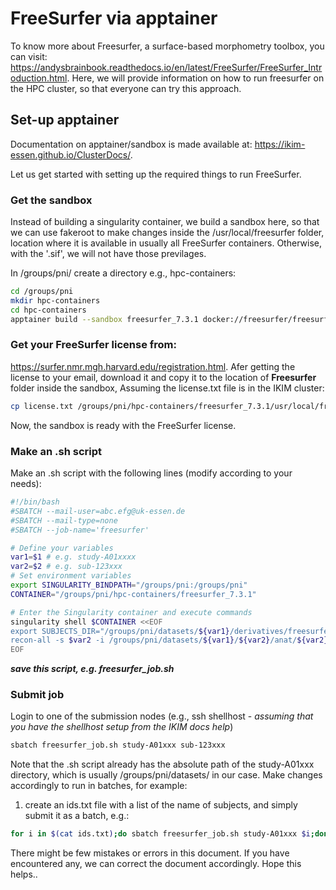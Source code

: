 # FreeSurfer via apptainer
To know more about Freesurfer, a surface-based morphometry toolbox, you can visit: https://andysbrainbook.readthedocs.io/en/latest/FreeSurfer/FreeSurfer_Introduction.html.
Here, we will provide information on how to run freesurfer on the HPC cluster, so that everyone can try this approach. 

## Set-up apptainer
Documentation on apptainer/sandbox is made available at: https://ikim-essen.github.io/ClusterDocs/.

Let us get started with setting up the required things to run FreeSurfer.

### Get the sandbox
Instead of building a singularity container, we build a sandbox here, so that we can use fakeroot to make changes inside the /usr/local/freesurfer folder, location where it is available in usually all FreeSurfer containers. Otherwise, with the '.sif', we will not have those previlages. 

In /groups/pni/ create a directory e.g., hpc-containers: 
```sh
cd /groups/pni
mkdir hpc-containers
cd hpc-containers
apptainer build --sandbox freesurfer_7.3.1 docker://freesurfer/freesurfer:7.3.1
```

### Get your FreeSurfer license from: 
https://surfer.nmr.mgh.harvard.edu/registration.html.
Afer getting the license to your email, download it and copy it to the location of **Freesurfer** folder inside the sandbox,
Assuming the license.txt file is in the IKIM cluster:
```sh
cp license.txt /groups/pni/hpc-containers/freesurfer_7.3.1/usr/local/freesurfer/
```

Now, the sandbox is ready with the FreeSurfer license.

### Make an .sh script 
Make an .sh script with the following lines (modify according to your needs):
```sh
#!/bin/bash
#SBATCH --mail-user=abc.efg@uk-essen.de
#SBATCH --mail-type=none
#SBATCH --job-name='freesurfer'

# Define your variables
var1=$1 # e.g. study-A01xxxx
var2=$2 # e.g. sub-123xxx
# Set environment variables
export SINGULARITY_BINDPATH="/groups/pni:/groups/pni"
CONTAINER="/groups/pni/hpc-containers/freesurfer_7.3.1"

# Enter the Singularity container and execute commands
singularity shell $CONTAINER <<EOF
export SUBJECTS_DIR="/groups/pni/datasets/${var1}/derivatives/freesurfer"
recon-all -s $var2 -i /groups/pni/datasets/${var1}/${var2}/anat/${var2}_run-01_T1w.nii.gz -all
EOF
```

**_save this script, e.g. freesurfer_job.sh_**

### Submit job
Login to one of the submission nodes (e.g., ssh shellhost - _assuming that you have the shellhost setup from the IKIM docs help_)
```sh
sbatch freesurfer_job.sh study-A01xxx sub-123xxx
```

 Note that the .sh script already has the absolute path of the study-A01xxx directory, which is usually /groups/pni/datasets/ in our case. 
 Make changes accordingly to run in batches, for example:
 1. create an ids.txt file with a list of the name of subjects, and simply submit it as a batch, e.g.:
```sh
for i in $(cat ids.txt);do sbatch freesurfer_job.sh study-A01xxx $i;done
```

There might be few mistakes or errors in this document. If you have encountered any, we can correct the document accordingly.
Hope this helps..



